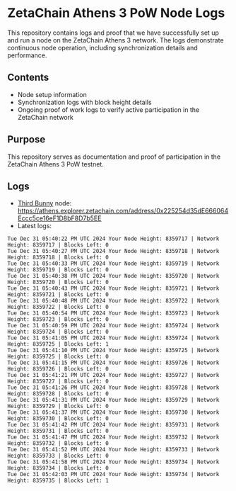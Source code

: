 # ZetaChain Athens 3 PoW Node Logs
This repository contains logs and proof that we have successfully set up and run a node on the ZetaChain Athens 3 network. The logs demonstrate continuous node operation, including synchronization details and performance.

## Contents
- Node setup information
- Synchronization logs with block height details
- Ongoing proof of work logs to verify active participation in the ZetaChain network

## Purpose
This repository serves as documentation and proof of participation in the ZetaChain Athens 3 PoW testnet.

## Logs

- [Third Bunny](https://thirdbunny.xyz/) node: https://athens.explorer.zetachain.com/address/0x225254d35dE666064Eccc5ce16eF1D8bF8D7b5EE
- Latest logs:
```
Tue Dec 31 05:40:22 PM UTC 2024 Your Node Height: 8359717 | Network Height: 8359717 | Blocks Left: 0
Tue Dec 31 05:40:27 PM UTC 2024 Your Node Height: 8359718 | Network Height: 8359718 | Blocks Left: 0
Tue Dec 31 05:40:33 PM UTC 2024 Your Node Height: 8359719 | Network Height: 8359719 | Blocks Left: 0
Tue Dec 31 05:40:38 PM UTC 2024 Your Node Height: 8359720 | Network Height: 8359720 | Blocks Left: 0
Tue Dec 31 05:40:43 PM UTC 2024 Your Node Height: 8359721 | Network Height: 8359721 | Blocks Left: 0
Tue Dec 31 05:40:48 PM UTC 2024 Your Node Height: 8359722 | Network Height: 8359722 | Blocks Left: 0
Tue Dec 31 05:40:54 PM UTC 2024 Your Node Height: 8359723 | Network Height: 8359723 | Blocks Left: 0
Tue Dec 31 05:40:59 PM UTC 2024 Your Node Height: 8359724 | Network Height: 8359724 | Blocks Left: 0
Tue Dec 31 05:41:05 PM UTC 2024 Your Node Height: 8359724 | Network Height: 8359725 | Blocks Left: 1
Tue Dec 31 05:41:10 PM UTC 2024 Your Node Height: 8359725 | Network Height: 8359725 | Blocks Left: 0
Tue Dec 31 05:41:15 PM UTC 2024 Your Node Height: 8359726 | Network Height: 8359726 | Blocks Left: 0
Tue Dec 31 05:41:21 PM UTC 2024 Your Node Height: 8359727 | Network Height: 8359727 | Blocks Left: 0
Tue Dec 31 05:41:26 PM UTC 2024 Your Node Height: 8359728 | Network Height: 8359728 | Blocks Left: 0
Tue Dec 31 05:41:31 PM UTC 2024 Your Node Height: 8359729 | Network Height: 8359729 | Blocks Left: 0
Tue Dec 31 05:41:37 PM UTC 2024 Your Node Height: 8359730 | Network Height: 8359730 | Blocks Left: 0
Tue Dec 31 05:41:42 PM UTC 2024 Your Node Height: 8359731 | Network Height: 8359731 | Blocks Left: 0
Tue Dec 31 05:41:47 PM UTC 2024 Your Node Height: 8359732 | Network Height: 8359732 | Blocks Left: 0
Tue Dec 31 05:41:52 PM UTC 2024 Your Node Height: 8359733 | Network Height: 8359733 | Blocks Left: 0
Tue Dec 31 05:41:58 PM UTC 2024 Your Node Height: 8359734 | Network Height: 8359734 | Blocks Left: 0
Tue Dec 31 05:42:03 PM UTC 2024 Your Node Height: 8359734 | Network Height: 8359735 | Blocks Left: 1
```
